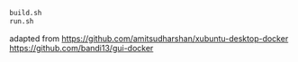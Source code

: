 ```bash
build.sh
run.sh
```

adapted from https://github.com/amitsudharshan/xubuntu-desktop-docker
https://github.com/bandi13/gui-docker
